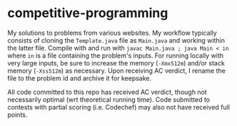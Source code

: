 # competitive-programming

My solutions to problems from various websites. My workflow typically consists
of cloning the `Template.java` file as `Main.java` and working within the
latter file. Compile with and run with `javac Main.java ; java Main < in` where
`in` is a file containing the problem's inputs. For running locally with very
large inputs, be sure to increase the memory (`-Xmx512m`) and/or stack memory
(`-Xss512m`) as necessary. Upon receiving AC verdict, I rename the file to the
problem id and archive it for keepsake.

All code committed to this repo has received AC verdict, though not necessarily
optimal (wrt theoretical running time). Code submitted to contests with partial
scoring (i.e. Codechef) may also not have received full points.
